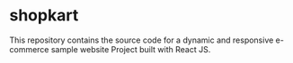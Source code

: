 # shopkart
This repository contains the source code for a dynamic and responsive e-commerce sample website Project built with React JS. 
